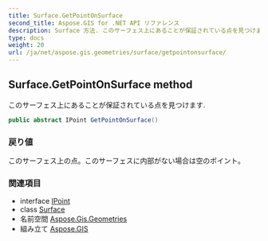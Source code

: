 ```yaml
---
title: Surface.GetPointOnSurface
second_title: Aspose.GIS for .NET API リファレンス
description: Surface 方法. このサーフェス上にあることが保証されている点を見つけます.
type: docs
weight: 20
url: /ja/net/aspose.gis.geometries/surface/getpointonsurface/
---
```

## Surface.GetPointOnSurface method

このサーフェス上にあることが保証されている点を見つけます.

```csharp
public abstract IPoint GetPointOnSurface()
```

### 戻り値

このサーフェス上の点。このサーフェスに内部がない場合は空のポイント。

### 関連項目

* interface [IPoint](../../ipoint/)
* class [Surface](../)
* 名前空間 [Aspose.Gis.Geometries](../../surface/)
* 組み立て [Aspose.GIS](../../../)


